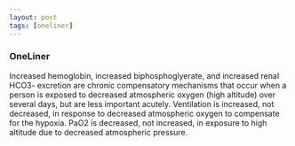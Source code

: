 ```yaml
---
layout: post
tags: [oneliner]
---
```



### OneLiner

Increased hemoglobin, increased biphosphoglyerate, and increased renal HCO3- excretion are chronic compensatory mechanisms that occur when a person is exposed to decreased atmospheric oxygen (high altitude) over several days, but are less important acutely. Ventilation is increased, not decreased, in response to decreased atmospheric oxygen to compensate for the hypoxia. PaO2 is decreased, not increased, in exposure to high altitude due to decreased atmospheric pressure.
